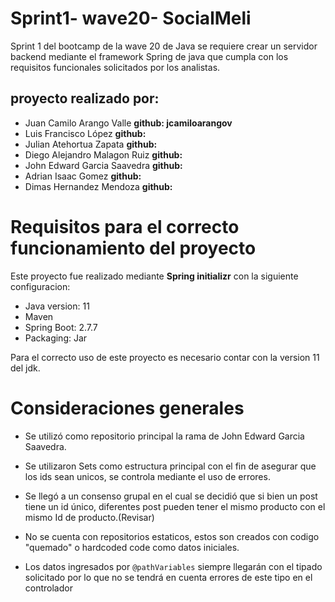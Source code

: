 # Sprint1- wave20- SocialMeli

Sprint 1 del bootcamp de la wave 20 de Java se requiere crear un servidor backend mediante el framework Spring de java que cumpla con los requisitos funcionales solicitados por los analistas.

## proyecto realizado por:
- Juan Camilo Arango Valle **github: jcamiloarangov**
- Luis Francisco López **github:**
- Julian Atehortua Zapata **github:**
- Diego Alejandro Malagon Ruiz **github:**
- John Edward Garcia Saavedra **github:**
- Adrian Isaac Gomez **github:**
- Dimas Hernandez Mendoza **github:**

# Requisitos para el correcto funcionamiento del proyecto
Este proyecto fue realizado mediante **Spring initializr** con la siguiente configuracion:
- Java version: 11
- Maven
- Spring Boot: 2.7.7
- Packaging: Jar

Para el correcto uso de este proyecto es necesario contar con la version 11 del jdk.

# Consideraciones generales
- Se utilizó como repositorio principal la rama de John Edward Garcia Saavedra.

- Se utilizaron Sets como estructura principal con el fin de asegurar que los ids sean unicos, se controla mediante el uso de errores.

- Se llegó a un consenso grupal en el cual se decidió que si bien un post tiene un id único, diferentes post pueden tener el mismo producto con el mismo Id de producto.(Revisar)

- No se cuenta con repositorios estaticos, estos son creados con codigo "quemado" o hardcoded code como datos iniciales.

- Los datos ingresados por `@pathVariables` siempre llegarán con el tipado solicitado por lo que no se tendrá en cuenta errores de este tipo en el controlador